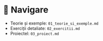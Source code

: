# 📂 Navigare

- Teorie și exemple: `01_teorie_si_exemple.md`
- Exerciții detaliate: `02_exercitii.md`
- Proiectel: `03_proiect.md`